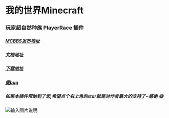# 我的世界Minecraft 

### 玩家超自然种族 PlayerRace 插件 

##### [MCBBS发布地址](https://www.mcbbs.net/thread-1149860-1-1.html)

##### [文档地址](https://gitee.com/handy-git/PlayerRace/wikis)

##### [下载地址](https://gitee.com/handy-git/PlayerRace/releases)

##### [提bug](https://gitee.com/handy-git/PlayerRace/issues)

##### 如果本插件帮助到了您,希望点个右上角的star就是对作者最大的支持了~感谢 :smile: 
![输入图片说明](https://images.gitee.com/uploads/images/2021/0106/165200_722a497b_1604115.png "13.png")
